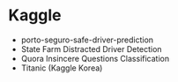 # Kaggle 

- porto-seguro-safe-driver-prediction
- State Farm Distracted Driver Detection
- Quora Insincere Questions Classification
- Titanic (Kaggle Korea)
